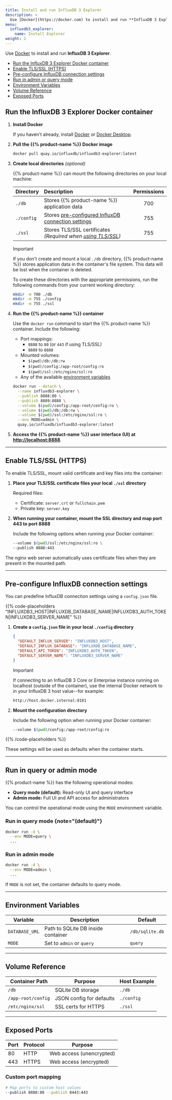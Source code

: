 ```yaml
---
title: Install and run InfluxDB 3 Explorer
description: >
  Use [Docker](https://docker.com) to install and run **InfluxDB 3 Explorer**.
menu:
  influxdb3_explorer:
    name: Install Explorer
weight: 2
---
```


Use [Docker](https://docker.com) to install and run **InfluxDB 3 Explorer**.

<!-- BEGIN TOC -->
- [Run the InfluxDB 3 Explorer Docker container](#run-the-influxdb-3-explorer-docker-container)
- [Enable TLS/SSL (HTTPS)](#enable-tlsssl-https)
- [Pre-configure InfluxDB connection settings](#pre-configure-influxdb-connection-settings)
- [Run in admin or query mode](#run-in-admin-or-query-mode)
- [Environment Variables](#environment-variables)
- [Volume Reference](#volume-reference)
- [Exposed Ports](#exposed-ports)
<!-- END TOC -->

## Run the InfluxDB 3 Explorer Docker container

1.  **Install Docker**

    If you haven't already, install [Docker](https://docs.docker.com/engine/) or
    [Docker Desktop](https://docs.docker.com/desktop/).

2.  **Pull the {{% product-name %}} Docker image**

    ```bash
    docker pull quay.io/influxdb/influxdb3-explorer:latest
    ```

3.  **Create local directories** _(optional)_

    {{% product-name %}} can mount the following directories on your local
    machine:

    | Directory  | Description                                                                                       | Permissions |
    | :--------- | :------------------------------------------------------------------------------------------------ | :---------: |
    | `./db`     | Stores {{% product-name %}} application data                                                      |     700     |
    | `./config` | Stores [pre-configured InfluxDB connection settings](#pre-configure-influxdb-connection-settings) |     755     |
    | `./ssl`    | Stores TLS/SSL certificates _(Required when [using TLS/SSL](#enable-tlsssl-https))_               |     755     |

    > [!Important]
    > If you don't create and mount a local `./db` directory, {{% product-name %}}
    > stores application data in the container's file system.
    > This data will be lost when the container is deleted.

    To create these directories with the appropriate permissions, run the
    following commands from your current working directory:

    ```bash
    mkdir -m 700 ./db
    mkdir -m 755 ./config
    mkdir -m 755 ./ssl
    ```

4.  **Run the {{% product-name %}} container**

    Use the `docker run` command to start the {{% product-name %}} container.
    Include the following:

    - Port mappings:
      - `8888` to `80` (or `443` if using TLS/SSL)
      - `8889` to `8888`
    - Mounted volumes:
      - `$(pwd)/db:/db:rw`
      - `$(pwd)/config:/app-root/config:ro`
      - `$(pwd)/ssl:/etc/nginx/ssl:ro`
    - Any of the available [environment variables](#environment-variables) 

    ```bash
    docker run --detach \
      --name influxdb3-explorer \
      --publish 8888:80 \
      --publish 8889:8888 \
      --volume $(pwd)/config:/app-root/config:ro \
      --volume $(pwd)/db:/db:rw \
      --volume $(pwd)/ssl:/etc/nginx/ssl:ro \
      --env MODE=admin \
      quay.io/influxdb/influxdb3-explorer:latest
    ```

5.  **Access the {{% product-name %}} user interface (UI) at <http://localhost:8888>**.

---

## Enable TLS/SSL (HTTPS)

To enable TLS/SSL, mount valid certificate and key files into the container:

1.  **Place your TLS/SSL certificate files your local `./ssl` directory**

    Required files:

    - Certificate: `server.crt` or `fullchain.pem`
    - Private key: `server.key`

2.  **When running your container, mount the SSL directory and map port 443 to port 8888**
   
    Include the following options when running your Docker container:

    ```sh
    --volume $(pwd)/ssl:/etc/nginx/ssl:ro \
    --publish 8888:443
    ```

The nginx web server automatically uses certificate files when they are present
in the mounted path.

---

## Pre-configure InfluxDB connection settings

You can predefine InfluxDB connection settings using a `config.json` file.

{{% code-placeholders "INFLUXDB3_HOST|INFLUXDB_DATABASE_NAME|INFLUXDB3_AUTH_TOKEN|INFLUXDB3_SERVER_NAME" %}}

1.  **Create a `config.json` file in your local `./config` directory**

    ```json
    {
      "DEFAULT_INFLUX_SERVER": "INFLUXDB3_HOST",
      "DEFAULT_INFLUX_DATABASE": "INFLUXDB_DATABASE_NAME",
      "DEFAULT_API_TOKEN": "INFLUXDB3_AUTH_TOKEN",
      "DEFAULT_SERVER_NAME": "INFLUXDB3_SERVER_NAME"
    }
    ```

    > [!Important]
    > If connecting to an InfluxDB 3 Core or Enterprise instance running on
    > localhost (outside of the container), use the internal Docker network to
    > in your InfluxDB 3 host value--for example:
    >
    > ```txt
    > http://host.docker.internal:8181
    > ```

2.  **Mount the configuration directory**

    Include the following option when running your Docker container:

    ```sh
    --volume $(pwd)/config:/app-root/config:ro
    ```

{{% /code-placeholders %}}

These settings will be used as defaults when the container starts.

---

## Run in query or admin mode

{{% product-name %}} has the following operational modes:

- **Query mode (default):** Read-only UI and query interface
- **Admin mode:** Full UI and API access for administrators

You can control the operational mode using the `MODE` environment variable.

### Run in query mode {note="(default)"}

```sh
docker run -d \
  --env MODE=query \
  ...
```

### Run in admin mode

```sh
docker run -d \
  --env MODE=admin \
  ...
```

If `MODE` is not set, the container defaults to query mode.

---

## Environment Variables

| Variable       | Description                                      | Default              |
|----------------|--------------------------------------------------|----------------------|
| `DATABASE_URL` | Path to SQLite DB inside container               | `/db/sqlite.db`      |
| `MODE`         | Set to `admin` or `query`                        | `query`              |

---

## Volume Reference

| Container Path       | Purpose                      | Host Example               |
|----------------------|------------------------------|----------------------------|
| `/db`                | SQLite DB storage            | `./db`                     |
| `/app-root/config`   | JSON config for defaults     | `./config`                 |
| `/etc/nginx/ssl`     | SSL certs for HTTPS          | `./ssl`                    |

---

## Exposed Ports

| Port | Protocol | Purpose                 |
|------|----------|-------------------------|
| 80   | HTTP     | Web access (unencrypted) |
| 443  | HTTPS    | Web access (encrypted)   |

### Custom port mapping

```sh
# Map ports to custom host values
--publish 8888:80 --publish 8443:443
```
